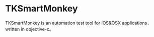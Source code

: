 TKSmartMonkey
=============

TKSmartMonkey is an automation test tool for iOS&amp;OSX applications，written in objective-c。
